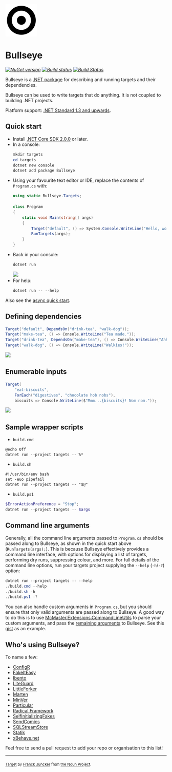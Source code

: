 <img src="assets/bullseye.png" width="100px" />

# Bullseye

_[![NuGet version](https://img.shields.io/nuget/v/Bullseye.svg?style=flat)](https://www.nuget.org/packages/Bullseye)_
_[![Build status](https://ci.appveyor.com/api/projects/status/9qrp4gp31oy4ixh2/branch/master?svg=true)](https://ci.appveyor.com/project/adamralph/bullseye/branch/master)_
_[![Build Status](https://travis-ci.org/adamralph/bullseye.svg?branch=master)](https://travis-ci.org/adamralph/bullseye)_

Bullseye is a [.NET package](https://www.nuget.org/packages/Bullseye) for describing and running targets and their dependencies.

Bullseye can be used to write targets that do anything. It is not coupled to building .NET projects.

Platform support: [.NET Standard 1.3 and upwards](https://docs.microsoft.com/en-us/dotnet/standard/net-standard).

## Quick start

- Install [.NET Core SDK 2.0.0](https://dot.net) or later.
- In a console:
  ```PowerShell
  mkdir targets
  cd targets
  dotnet new console
  dotnet add package Bullseye
  ```
- Using your favourite text editor or IDE, replace the contents of `Program.cs` with:
  ```C#
  using static Bullseye.Targets;

  class Program
  {
      static void Main(string[] args)
      {
          Target("default", () => System.Console.WriteLine("Hello, world!"));
          RunTargets(args);
      }
  }
  ```
- Back in your console:
  ```PowerShell
  dotnet run
  ```
  <img src="https://user-images.githubusercontent.com/677704/46696376-4beb7580-cc12-11e8-9e79-cad6f49e05d7.png" width="341px" />
- For help:
  ```PowerShell
  dotnet run -- --help
  ```

Also see the [async quick start](https://github.com/adamralph/bullseye/wiki/Async-quick-start).

## Defining dependencies

```C#
Target("default", DependsOn("drink-tea", "walk-dog"));
Target("make-tea", () => Console.WriteLine("Tea made."));
Target("drink-tea", DependsOn("make-tea"), () => Console.WriteLine("Ahh... lovely!"));
Target("walk-dog", () => Console.WriteLine("Walkies!"));
```

<img src="https://user-images.githubusercontent.com/677704/46696573-c61bfa00-cc12-11e8-834a-e0dd4a5d8831.png" width="342px" />

## Enumerable inputs

```C#
Target(
    "eat-biscuits",
    ForEach("digestives", "chocolate hob nobs"),
    biscuits => Console.WriteLine($"Mmm...{biscuits}! Nom nom."));
```

<img src="https://user-images.githubusercontent.com/677704/46696786-522e2180-cc13-11e8-8d91-bb31f80dcac8.png" width="511px" />

## Sample wrapper scripts

- `build.cmd`
```Batchfile
@echo Off
dotnet run --project targets -- %*
```
- `build.sh`
```Shell
#!/usr/bin/env bash
set -euo pipefail
dotnet run --project targets -- "$@"
```
- `build.ps1`
```PowerShell
$ErrorActionPreference = "Stop";
dotnet run --project targets -- $args
```

## Command line arguments

Generally, all the command line arguments passed to `Program.cs` should be passed along to Bullseye, as shown in the quick start above (`RunTargets(args);`). This is because Bullseye effectively provides a command line interface, with options for displaying a list of targets, performing dry runs, suppressing colour, and more. For full details of the command line options, run your targets project supplying the `--help` (`-h`/`-?`) option:

```PowerShell
dotnet run --project targets -- --help
./build.cmd --help
./build.sh -h
./build.ps1 -?
```

You can also handle custom arguments in `Program.cs`, but you should ensure that only valid arguments are passed along to Bullseye. A good way to do this is to use [McMaster.Extensions.CommandLineUtils](https://www.nuget.org/packages/McMaster.Extensions.CommandLineUtils/) to parse your custom arguments, and pass the [remaining arguments](https://natemcmaster.github.io/CommandLineUtils/docs/arguments.html?tabs=using-attributes#remaining-arguments) to Bullseye. See this [gist](https://gist.github.com/adamralph/d6a3167c8fe0d4e24721d8d2b9c02989) as an example.

## Who's using Bullseye?

To name a few:

- [ConfigR](https://github.com/config-r)
- [FakeItEasy](https://github.com/FakeItEasy)
- [Ibento](https://github.com/pgermishuys/Ibento)
- [LiteGuard](https://github.com/adamralph/liteguard)
- [LittleForker](https://github.com/damianh/LittleForker)
- [Marten](https://github.com/JasperFx/marten)
- [MinVer](https://github.com/adamralph/minver)
- [Particular](https://github.com/Particular)
- [Radical Framework](https://github.com/RadicalFx)
- [SelfInitializingFakes](https://github.com/blairconrad/SelfInitializingFakes)
- [SendComics](https://github.com/blairconrad/SendComics)
- [SQLStreamStore](https://github.com/SQLStreamStore)
- [Statik](https://github.com/pauldotknopf/statik)
- [xBehave.net](https://github.com/xbehave)

Feel free to send a pull request to add your repo or organisation to this list!

---

<sub>[Target](https://thenounproject.com/term/target/345443) by [Franck Juncker](https://thenounproject.com/franckjuncker/) from [the Noun Project](https://thenounproject.com/).</sub>
